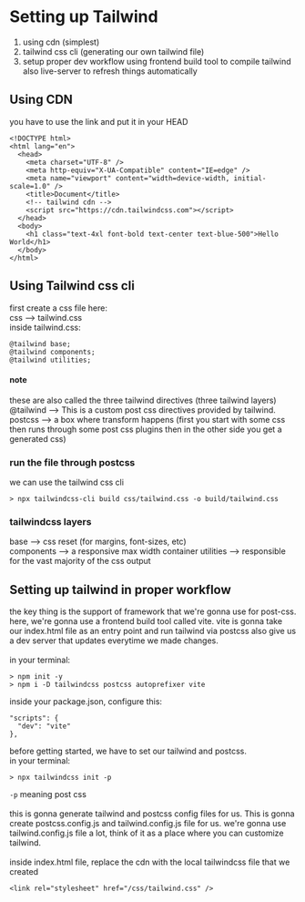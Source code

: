 # Setting up Tailwind

1. using cdn (simplest)
2. tailwind css cli (generating our own tailwind file)
3. setup proper dev workflow using frontend build tool
   to compile tailwind also live-server to refresh things
   automatically

## Using CDN

you have to use the link and put it in your HEAD

```
<!DOCTYPE html>
<html lang="en">
  <head>
    <meta charset="UTF-8" />
    <meta http-equiv="X-UA-Compatible" content="IE=edge" />
    <meta name="viewport" content="width=device-width, initial-scale=1.0" />
    <title>Document</title>
    <!-- tailwind cdn -->
    <script src="https://cdn.tailwindcss.com"></script>
  </head>
  <body>
    <h1 class="text-4xl font-bold text-center text-blue-500">Hello World</h1>
  </body>
</html>
```

## Using Tailwind css cli

first create a css file here:<br>
css --> tailwind.css
<br>
inside tailwind.css:

```
@tailwind base;
@tailwind components;
@tailwind utilities;
```

#### note

these are also called the three tailwind directives (three tailwind layers)<br>
@tailwind --> This is a custom post css directives provided by tailwind.<br>
postcss --> a box where transform happens (first you start with some css then runs through some post css plugins then in the other side you get a generated css)

### run the file through postcss

we can use the tailwind css cli

```
> npx tailwindcss-cli build css/tailwind.css -o build/tailwind.css
```

### tailwindcss layers

base --> css reset (for margins, font-sizes, etc)
<br>
components --> a responsive max width container
utilities --> responsible for the vast majority of the css output

## Setting up tailwind in proper workflow

the key thing is the support of framework that we're gonna use for post-css. here, we're gonna use a frontend build tool called vite. vite is gonna take our index.html file as an entry point and run tailwind via postcss also give us a dev server that updates everytime we made changes.
<br><br>
in your terminal:

```
> npm init -y
> npm i -D tailwindcss postcss autoprefixer vite
```

inside your package.json, configure this:

```
"scripts": {
  "dev": "vite"
},
```

before getting started, we have to set our tailwind and postcss.
<br>
in your terminal:

```
> npx tailwindcss init -p
```

<code>-p</code> meaning post css
<br><br>
this is gonna generate tailwind and postcss config files for us.
This is gonna create postcss.config.js and tailwind.config.js file for us. we're gonna use tailwind.config.js file a lot, think of it as
a place where you can customize tailwind.
<br><br>
inside index.html file, replace the cdn with the local tailwindcss file that we created

```
<link rel="stylesheet" href="/css/tailwind.css" />
```
